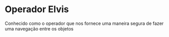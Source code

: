 ﻿# Operador Elvis 

Conhecido como o operador que nos fornece uma maneira segura de fazer uma navegação entre os objetos 

